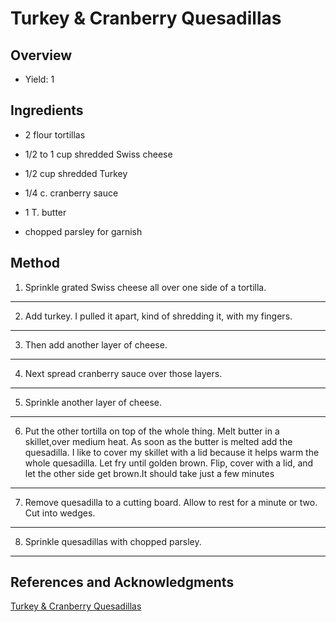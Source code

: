 # Turkey & Cranberry Quesadillas

## Overview

- Yield: 1

## Ingredients

- 2 flour tortillas

- 1/2 to 1 cup shredded Swiss cheese

- 1/2 cup shredded Turkey

- 1/4 c. cranberry sauce

- 1 T. butter

- chopped parsley for garnish

## Method

1. Sprinkle grated Swiss cheese all over one side of a tortilla.
---

2. Add turkey. I pulled it apart, kind of shredding it, with my fingers.
---

3. Then add another layer of cheese.
---

4. Next spread cranberry sauce over those layers.
---

5. Sprinkle another layer of cheese.
---

6. Put the other tortilla on top of the whole thing. Melt butter in a skillet,over medium heat. As soon as the butter is melted add the quesadilla. I like to cover my skillet with a lid because it helps warm the whole quesadilla. Let fry until golden brown. Flip, cover with a lid, and let the other side get brown.It should take just a few minutes
---

7. Remove quesadilla to a cutting board. Allow to rest for a minute or two. Cut into wedges.
---

8. Sprinkle quesadillas with chopped parsley.
---

## References and Acknowledgments

[Turkey & Cranberry Quesadillas](https://www.littledairyontheprairie.com/turkey-cranberry-quesadillas/)
